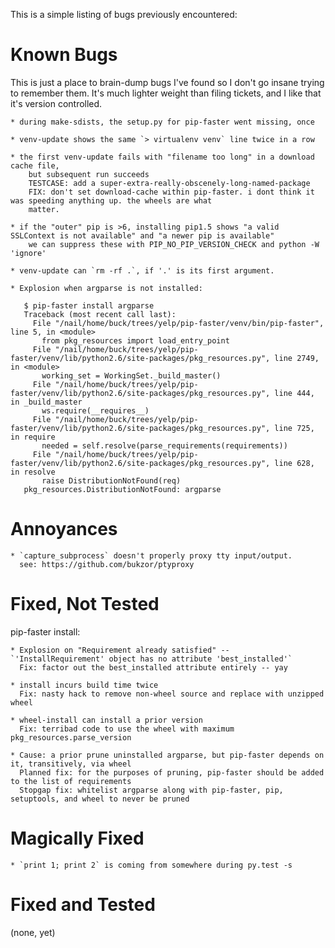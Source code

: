 This is a simple listing of bugs previously encountered:

Known Bugs
============
This is just a place to brain-dump bugs I've found so I don't go insane trying to remember them.
It's much lighter weight than filing tickets, and I like that it's version controlled.

    * during make-sdists, the setup.py for pip-faster went missing, once

    * venv-update shows the same `> virtualenv venv` line twice in a row

    * the first venv-update fails with "filename too long" in a download cache file,
        but subsequent run succeeds
        TESTCASE: add a super-extra-really-obscenely-long-named-package
        FIX: don't set download-cache within pip-faster. i dont think it was speeding anything up. the wheels are what
        matter.

    * if the "outer" pip is >6, installing pip1.5 shows "a valid SSLContext is not available" and "a newer pip is available"
        we can suppress these with PIP_NO_PIP_VERSION_CHECK and python -W 'ignore'

    * venv-update can `rm -rf .`, if '.' is its first argument.

    * Explosion when argparse is not installed:

       $ pip-faster install argparse
       Traceback (most recent call last):
         File "/nail/home/buck/trees/yelp/pip-faster/venv/bin/pip-faster", line 5, in <module>
           from pkg_resources import load_entry_point
         File "/nail/home/buck/trees/yelp/pip-faster/venv/lib/python2.6/site-packages/pkg_resources.py", line 2749, in <module>
           working_set = WorkingSet._build_master()
         File "/nail/home/buck/trees/yelp/pip-faster/venv/lib/python2.6/site-packages/pkg_resources.py", line 444, in _build_master
           ws.require(__requires__)
         File "/nail/home/buck/trees/yelp/pip-faster/venv/lib/python2.6/site-packages/pkg_resources.py", line 725, in require
           needed = self.resolve(parse_requirements(requirements))
         File "/nail/home/buck/trees/yelp/pip-faster/venv/lib/python2.6/site-packages/pkg_resources.py", line 628, in resolve
           raise DistributionNotFound(req)
       pkg_resources.DistributionNotFound: argparse


Annoyances
==========

    * `capture_subprocess` doesn't properly proxy tty input/output.
      see: https://github.com/bukzor/ptyproxy


Fixed, Not Tested
=================

pip-faster install:

    * Explosion on "Requirement already satisfied" -- `'InstallRequirement' object has no attribute 'best_installed'`
      Fix: factor out the best_installed attribute entirely -- yay

    * install incurs build time twice
      Fix: nasty hack to remove non-wheel source and replace with unzipped wheel

    * wheel-install can install a prior version
      Fix: terribad code to use the wheel with maximum pkg_resources.parse_version

    * Cause: a prior prune uninstalled argparse, but pip-faster depends on it, transitively, via wheel
      Planned fix: for the purposes of pruning, pip-faster should be added to the list of requirements
      Stopgap fix: whitelist argparse along with pip-faster, pip, setuptools, and wheel to never be pruned


Magically Fixed
===============

    * `print 1; print 2` is coming from somewhere during py.test -s

Fixed and Tested
================

(none, yet)

